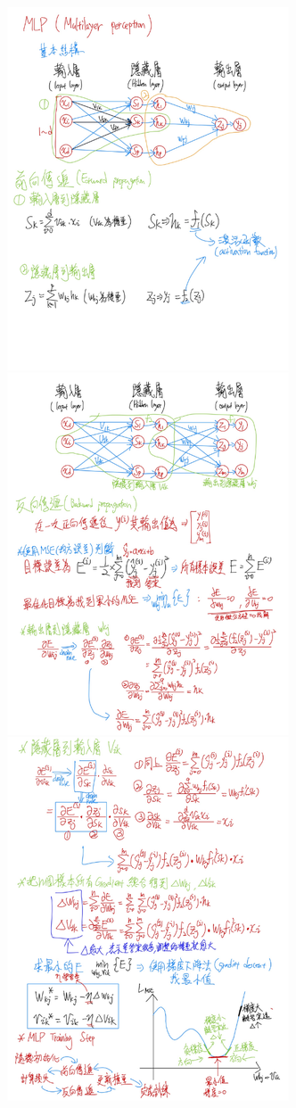 ![P1](https://github.com/jerry930829/114-1-ML/blob/main/HW/HW1/Photo/ML_HW1_MLP_p1.jpg)
![P2](https://github.com/jerry930829/114-1-ML/blob/main/HW/HW1/Photo/ML_HW1_MLP_p2.jpg)
![P3](https://github.com/jerry930829/114-1-ML/blob/main/HW/HW1/Photo/ML_HW1_MLP_p3.jpg)
